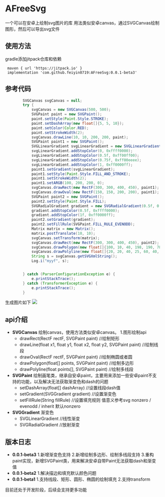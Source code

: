 # AFreeSvg
一个可以在安卓上绘制svg图片的库
用法类似安卓canvas，通过SVGCanvas绘制图形，然后可以导出svg文件

## 使用方法
gradle添加jitpack仓库和依赖
```
 maven { url 'https://jitpack.io' }
 implementation 'com.github.feiyin0719:AFreeSvg:0.0.1-beta3'
```

## 参考代码
```java
        SVGCanvas svgCanvas = null;
        try {
            svgCanvas = new SVGCanvas(500, 500);
            SVGPaint paint = new SVGPaint();
            paint.setStyle(Paint.Style.STROKE);
            paint.setDashArray(new float[]{5, 5, 10});
            paint.setColor(Color.RED);
            paint.setStrokeWidth(2);
            svgCanvas.drawLine(10, 10, 200, 200, paint);
            SVGPaint paint1 = new SVGPaint();
            SVGLinearGradient svgLinearGradient = new SVGLinearGradient(new PointF(0, 0), new PointF(1, 0));
            svgLinearGradient.addStopColor(0, 0xffff0000);
            svgLinearGradient.addStopColor(0.5f, 0xff00ff00);
            svgLinearGradient.addStopColor(0.75f, 0xff00eeee);
            svgLinearGradient.addStopColor(1, 0xff0000ff);
            paint1.setGradient(svgLinearGradient);
            paint1.setStyle(Paint.Style.FILL_AND_STROKE);
            paint1.setStrokeWidth(2);
            paint1.setARGB(100, 200, 200, 0);
            svgCanvas.drawRect(new RectF(300, 300, 400, 450), paint1);
            svgCanvas.drawOval(new RectF(150, 150, 200, 200), paint1);
            SVGPaint paint2 = new SVGPaint();
            paint2.setStyle(Paint.Style.FILL);
            SVGRadialGradient gradient = new SVGRadialGradient(0.5f, 0.5f, 1, 0.8f, 0.8f);
            gradient.addStopColor(0.5f, 0xffff0000);
            gradient.addStopColor(1f, 0xff0000ff);
            paint2.setGradient(gradient);
            paint2.setFillRule(SVGPaint.FILL_RULE_EVENODD);
            Matrix matrix = new Matrix();
            matrix.postTranslate(10, 10);
            svgCanvas.setTransform(matrix);
            svgCanvas.drawRect(new RectF(300, 300, 400, 450), paint2);
            svgCanvas.drawPolygon(new float[]{100, 10, 40, 198, 190, 78, 10, 78, 160, 198}, paint2);
            svgCanvas.drawPolyline(new float[]{20, 20, 40, 25, 60, 40, 80, 120, 120, 140, 200, 180}, paint);
            String s = svgCanvas.getSVGXmlString();
            Log.i("myyf", s);


        } catch (ParserConfigurationException e) {
            e.printStackTrace();
        } catch (TransformerException e) {
            e.printStackTrace();
        }
```
生成图片如下
![](https://raw.githubusercontent.com/feiyin0719/AFreeSvg/fe7008bb8ac81d406506c79c0ad06aab8950c23e/test.svg)
## api介绍
- **SVGCanvas**
绘制canvas，使用方法类似安卓canvas。
1.图形绘制api 
   - drawRect(RectF rectF, SVGPaint paint) //绘制矩形
   - drawLine(float x1, float y1, float x2, float y2, SVGPaint paint) //绘制线段
   - drawOval(RectF rectF, SVGPaint paint) //绘制椭圆或者圆
   - drawPolygon(float[] points, SVGPaint paint) //绘制多边形
   - drawPolyline(float points[], SVGPaint paint) //绘制多线段
- **SVGPaint**
绘制画笔类，继承自安卓paint，主要用来添加一些安卓paint不支持的功能，以及解决无法获取渐变色和dash的问题
  - setDashArray(float[] dashArray) //设置线段dash值
  - setGradient(SVGGradient gradient) //设置渐变色
  - setFillRule(String fillRule) //设置填充规则 值意义参考svg 
  nonzero / evenodd / inherit 默认nonzero
- **SVGGradient**
渐变色
  - SVGLinearGradient  //线性渐变
  - SVGRadialGradient //放射渐变
## 版本日志
- **0.0.1-beta3**
  1.新增渐变色支持
  2.新增绘制多边形、绘制多线段支持
  3.重构paint实现，新增SVGPaint类，用来解决安卓自带Paint无法获取dash和渐变值
- **0.0.1-beta2**
 1.解决描边和填充默认颜色问题
- **0.0.1-beta1**
 1.支持线段、矩形、圆形、椭圆的绘制填充
 2.支持transform

目前还处于开发阶段，后续会支持更多功能
